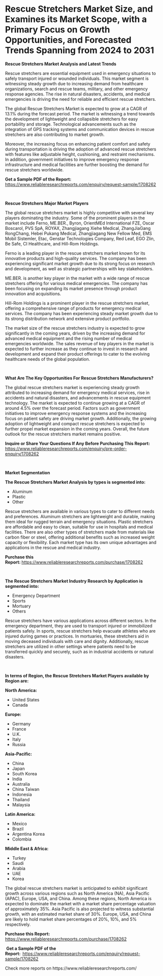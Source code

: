 <p><h1>Rescue Stretchers Market Size, and Examines its Market Scope, with a Primary Focus on Growth Opportunities, and Forecasted Trends Spanning from 2024 to 2031</h1></p><p><strong>Rescue Stretchers Market Analysis and Latest Trends</strong></p>
<p><p>Rescue stretchers are essential equipment used in emergency situations to safely transport injured or wounded individuals. This market segment is witnessing steady growth due to increasing demand from healthcare organizations, search and rescue teams, military, and other emergency response agencies. The rise in natural disasters, accidents, and medical emergencies is driving the need for reliable and efficient rescue stretchers.</p><p>The global Rescue Stretchers Market is expected to grow at a CAGR of 13.1% during the forecast period. The market is witnessing a trend towards the development of lightweight and collapsible stretchers for easy portability and storage. Technological advancements such as the integration of GPS tracking systems and communication devices in rescue stretchers are also contributing to market growth.</p><p>Moreover, the increasing focus on enhancing patient comfort and safety during transportation is driving the adoption of advanced rescue stretchers with features like adjustable height, cushioning, and restraint mechanisms. In addition, government initiatives to improve emergency response infrastructure and medical facilities are further boosting the demand for rescue stretchers worldwide.</p></p>
<p><strong>Get a Sample PDF of the Report:&nbsp;</strong> <a href="https://www.reliableresearchreports.com/enquiry/request-sample/1708262">https://www.reliableresearchreports.com/enquiry/request-sample/1708262</a></p>
<p>&nbsp;</p>
<p><strong>Rescue Stretchers Major Market Players</strong></p>
<p><p>The global rescue stretchers market is highly competitive with several key players dominating the industry. Some of the prominent players in the market include Ferno, ME.BER., Byron, OrientMEd International FZE, Oscar Boscarol, PVS SpA, ROYAX, Zhangjiagang Xiehe Medical, ZhangJiaGang RongChang, Hebei Pukang Medical, Zhangjiagang New Fellow Med, EMS Mobil Sistemler, Etac, Genstar Technologies Company, Red Leaf, EGO Zlin, Be Safe, CI Healthcare, and Hill-Rom Holdings.</p><p>Ferno is a leading player in the rescue stretchers market known for its innovative products and high-quality services. The company has been experiencing significant market growth due to its strong focus on research and development, as well as strategic partnerships with key stakeholders.</p><p>ME.BER. is another key player in the market with a wide range of rescue stretchers offering for various medical emergencies. The company has been focusing on expanding its market presence through product innovation and acquisitions.</p><p>Hill-Rom Holdings is a prominent player in the rescue stretchers market, offering a comprehensive range of products for emergency medical services. The company has been experiencing steady market growth due to its strong distribution network and extensive product portfolio.</p><p>The market size of the rescue stretchers industry is expected to grow significantly in the coming years, driven by the increasing demand for advanced medical equipment and the rising number of medical emergencies worldwide. The sales revenue of key players in the market is expected to further increase as they continue to invest in research and development and expand their product offerings to cater to the evolving healthcare needs of the global population.</p></p>
<p>&nbsp;</p>
<p><strong>What Are The Key Opportunities For Rescue Stretchers Manufacturers?</strong></p>
<p><p>The global rescue stretchers market is experiencing steady growth attributed to increasing demand for emergency medical services, rise in accidents and natural disasters, and advancements in rescue equipment technology. The market is expected to continue growing at a CAGR of around 4.5% over the forecast period. Factors such as government initiatives to improve emergency response systems and the increasing focus on patient safety are driving market growth. Additionally, the growing adoption of lightweight and compact rescue stretchers is expected to further propel market expansion in the coming years. Overall, the future outlook for the rescue stretchers market remains positive.</p></p>
<p><strong>Inquire or Share Your Questions If Any Before Purchasing This Report:</strong> <a href="https://www.reliableresearchreports.com/enquiry/pre-order-enquiry/1708262">https://www.reliableresearchreports.com/enquiry/pre-order-enquiry/1708262</a></p>
<p>&nbsp;</p>
<p><strong>Market Segmentation</strong></p>
<p><strong>The Rescue Stretchers Market Analysis by types is segmented into:</strong></p>
<p><ul><li>Aluminum</li><li>Plastic</li><li>Other</li></ul></p>
<p><p>Rescue stretchers are available in various types to cater to different needs and preferences. Aluminum stretchers are lightweight and durable, making them ideal for rugged terrain and emergency situations. Plastic stretchers are affordable and easy to clean, suitable for use in hospitals and medical facilities. There are also other types of stretchers made from materials like carbon fiber or steel, offering additional benefits such as increased weight capacity or flexibility. Each market type has its own unique advantages and applications in the rescue and medical industry.</p></p>
<p><strong>Purchase this Report:&nbsp;</strong><a href="https://www.reliableresearchreports.com/purchase/1708262">https://www.reliableresearchreports.com/purchase/1708262</a></p>
<p>&nbsp;</p>
<p><strong>The Rescue Stretchers Market Industry Research by Application is segmented into:</strong></p>
<p><ul><li>Emergency Department</li><li>Sports</li><li>Mortuary</li><li>Others</li></ul></p>
<p><p>Rescue stretchers have various applications across different sectors. In the emergency department, they are used to transport injured or immobilized patients safely. In sports, rescue stretchers help evacuate athletes who are injured during games or practices. In mortuaries, these stretchers aid in moving deceased individuals with care and dignity. Additionally, rescue stretchers are utilized in other settings where patients need to be transferred quickly and securely, such as in industrial accidents or natural disasters.</p></p>
<p>&nbsp;</p>
<p><strong>In terms of Region, the Rescue Stretchers Market Players available by Region are:</strong></p>
<p>
    <p> <strong> North America: </strong>
        <ul>
            <li>United States</li>
            <li>Canada</li>
        </ul>
        </p> 
    <p> <strong> Europe: </strong>
        <ul>
            <li>Germany</li>
            <li>France</li>
            <li>U.K.</li>
            <li>Italy</li>
            <li>Russia</li>
        </ul>
        </p> 
    <p> <strong> Asia-Pacific: </strong>
        <ul>
            <li>China</li>
            <li>Japan</li>
            <li>South Korea</li>
            <li>India</li>
            <li>Australia</li>
            <li>China Taiwan</li>
            <li>Indonesia</li>
            <li>Thailand</li>
            <li>Malaysia</li>
        </ul>
        </p> 
    <p> <strong> Latin America: </strong>
        <ul>
            <li>Mexico</li>
            <li>Brazil</li>
            <li>Argentina Korea</li>
            <li>Colombia</li>
        </ul>
        </p> 
    <p> <strong> Middle East & Africa: </strong>
        <ul>
            <li>Turkey</li>
            <li>Saudi</li>
            <li>Arabia</li>
            <li>UAE</li>
            <li>Korea</li>
        </ul>
    </p>
    </p>
<p><p>The global rescue stretchers market is anticipated to exhibit significant growth across various regions such as North America (NA), Asia Pacific (APAC), Europe, USA, and China. Among these regions, North America is expected to dominate the market with a market share percentage valuation of approximately 35%. Asia Pacific is also projected to witness substantial growth, with an estimated market share of 30%. Europe, USA, and China are likely to hold market share percentages of 20%, 10%, and 5% respectively.</p></p>
<p><strong>Purchase this Report: </strong><a href="https://www.reliableresearchreports.com/purchase/1708262">https://www.reliableresearchreports.com/purchase/1708262</a></p>
<p>&nbsp;<strong>Get a Sample PDF of the Report:&nbsp;&nbsp;</strong><a href="https://www.reliableresearchreports.com/enquiry/request-sample/1708262">https://www.reliableresearchreports.com/enquiry/request-sample/1708262</a></p>
<p><strong></strong></p>
<p>Check more reports on https://www.reliableresearchreports.com/</p>